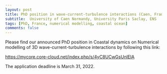 ```yaml
---
layout: post
title: PhD position in wave-current-turbulence interactions (Caen, France)
subtitle:  University of Caen Normandy, University Paris Saclay, ENS
tags: [PhD, France, numerical modelling, coastal ocean]
comments: false
---
```

Please find our announced PhD position in Coastal dynamics on Numerical modelling of 3D
wave-current-turbulence interactions by following this link:

https://mycore.core-cloud.net/index.php/s/4yC8UCwGsUnlEIA

The application deadline is March 31, 2022.
